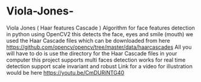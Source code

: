 # Viola-Jones-
Viola Jones ( Haar features Cascade ) Algorithm for face features detection in python 
using OpenCV2
this detects the face, eyes and smile (mouth)
we used the Haar Cascade files which can be downloaded from here
https://github.com/opencv/opencv/tree/master/data/haarcascades
All you will have to do is use the directory for the Haar Cascade files in your computer 
this project supports multi faces detection
works for real time detection
support scale invariant and robust 
Link for a video for illustration would be here 
https://youtu.be/CmDURiNTG40
